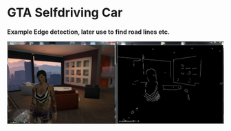 # GTA Selfdriving Car

**Example Edge detection, later use to find road lines etc.**

![Example Edge detection, later use to find road lines etc.](exampleedge.png?raw=true "Example Edge detection, later use to find road lines etc.")